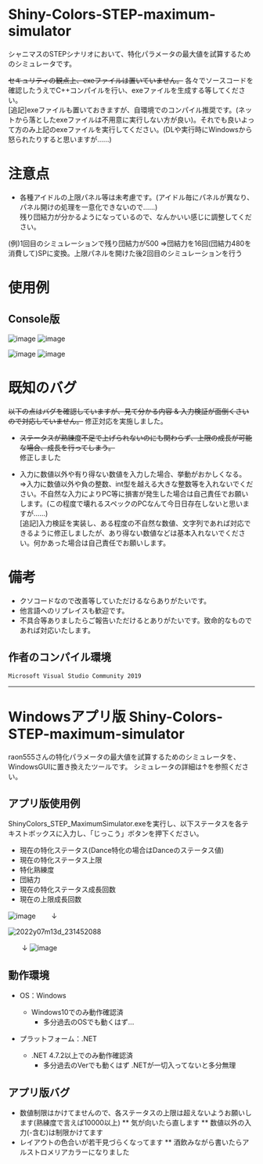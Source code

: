 # Shiny-Colors-STEP-maximum-simulator
シャニマスのSTEPシナリオにおいて、特化パラメータの最大値を試算するためのシミュレータです。

~~セキュリティの観点上、exeファイルは置いていません。~~
各々でソースコードを確認したうえでC++コンパイルを行い、exeファイルを生成する等してください。<br>
[追記]exeファイルも置いておきますが、自環境でのコンパイル推奨です。(ネットから落としたexeファイルは不用意に実行しない方が良い)。それでも良いよって方のみ上記のexeファイルを実行してください。(DLや実行時にWindowsから怒られたりすると思いますが......)

# 注意点
- 各種アイドルの上限パネル等は未考慮です。(アイドル毎にパネルが異なり、パネル開けの処理を一意化できないので......)<br>残り団結力が分かるようになっているので、なんかいい感じに調整してください。

(例)1回目のシミュレーションで残り団結力が500
⇒団結力を16回(団結力480を消費して)SPに変換。上限パネルを開けた後2回目のシミュレーションを行う

# 使用例
## Console版
![image](https://user-images.githubusercontent.com/80242944/167307940-063acd27-8164-490d-9aaa-d601db909f12.png)
![image](https://user-images.githubusercontent.com/80242944/167307944-f376a755-37ad-4a8e-98bb-d76c3a10fd0b.png)

![image](https://user-images.githubusercontent.com/80242944/167307953-f4d2bc69-b8ca-467e-8cc2-4cb3be385b1c.png)
![image](https://user-images.githubusercontent.com/80242944/167307950-5e38ceb7-4f0b-4211-b7aa-49fd75fb0377.png)

# 既知のバグ
~~以下の点はバグを確認していますが、見て分かる内容 & 入力検証が面倒くさいので対応していません。~~ 修正対応を実施しました。
- ~~ステータスが熟練度不足で上げられないのにも関わらず、上限の成長が可能な場合、成長を行ってしまう。~~<br>修正しました

- 入力に数値以外や有り得ない数値を入力した場合、挙動がおかしくなる。<br>
⇒入力に数値以外や負の整数、int型を越える大きな整数等を入れないでください。不自然な入力によりPC等に損害が発生した場合は自己責任でお願いします。(この程度で壊れるスペックのPCなんて今日日存在しないと思いますが......)<br>[追記]入力検証を実装し、ある程度の不自然な数値、文字列であれば対応できるように修正しましたが、あり得ない数値などは基本入れないでください。何かあった場合は自己責任でお願いします。

# 備考
- クソコードなので改善等していただけるならありがたいです。
- 他言語へのリプレイスも歓迎です。
- 不具合等ありましたらご報告いただけるとありがたいです。致命的なものであれば対応いたします。
## 作者のコンパイル環境
```
Microsoft Visual Studio Community 2019
```

------------
# Windowsアプリ版 Shiny-Colors-STEP-maximum-simulator
raon555さんの特化パラメータの最大値を試算するためのシミュレータを、WindowsGUIに置き換えたツールです。
シミュレータの詳細は↑を参照ください。

## アプリ版使用例
ShinyColors_STEP_MaximumSimulator.exeを実行し、以下ステータスを各テキストボックスに入力し、「じっこう」ボタンを押下ください。
* 現在の特化ステータス(Dance特化の場合はDanceのステータス値)
* 現在の特化ステータス上限
* 特化熟練度
* 団結力
* 現在の特化ステータス成長回数
* 現在の上限成長回数

![image](https://user-images.githubusercontent.com/80242944/167307940-063acd27-8164-490d-9aaa-d601db909f12.png)
　　↓
  
![2022y07m13d_231452088](https://user-images.githubusercontent.com/109031310/178755359-2e07367e-69c0-487c-94e6-0f93ec19fde9.jpg)

　　↓
![image](https://user-images.githubusercontent.com/80242944/167307950-5e38ceb7-4f0b-4211-b7aa-49fd75fb0377.png)

## 動作環境
* OS：Windows
  * Windows10でのみ動作確認済 
    * 多分過去のOSでも動くはず... 

* プラットフォーム：.NET
  * .NET 4.7.2以上でのみ動作確認済 
    * 多分過去のVerでも動くはず .NETが一切入ってないと多分無理

## アプリ版バグ
* 数値制限はかけてませんので、各ステータスの上限は超えないようお願いします(熟練度で言えば10000以上)
** 気が向いたら直します
** 数値以外の入力(-含む)は制限かけてます
* レイアウトの色合いが若干見づらくなってます
** 酒飲みながら書いたらアルストロメリアカラーになりました
